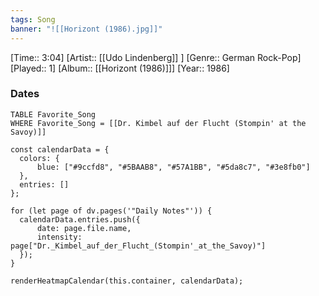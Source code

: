 ```yaml
---
tags: Song  
banner: "![[Horizont (1986).jpg]]"
---
```

[Time:: 3:04]
[Artist:: [[Udo Lindenberg]] ]
[Genre:: German Rock-Pop]
[Played:: 1]
[Album:: [[Horizont (1986)]]]
[Year:: 1986]
### Dates
````dataview
TABLE Favorite_Song
WHERE Favorite_Song = [[Dr. Kimbel auf der Flucht (Stompin' at the Savoy)]]
````
  ```dataviewjs
const calendarData = { 
	colors: { 
		blue: ["#9ccfd8", "#5BAAB8", "#57A1BB", "#5da8c7", "#3e8fb0"] 
	}, 
	entries: [] 
}; 

for (let page of dv.pages('"Daily Notes"')) { 
	calendarData.entries.push({ 
		date: page.file.name, 
		intensity: page["Dr._Kimbel_auf_der_Flucht_(Stompin'_at_the_Savoy)"]
	}); 
} 

renderHeatmapCalendar(this.container, calendarData);
```
